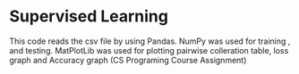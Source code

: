 # Supervised Learning
This code reads the csv file by using Pandas. NumPy was used  for training , and testing. MatPlotLib was used for plotting pairwise colleration table, 
loss graph and Accuracy graph
(CS Programing Course Assignment)
